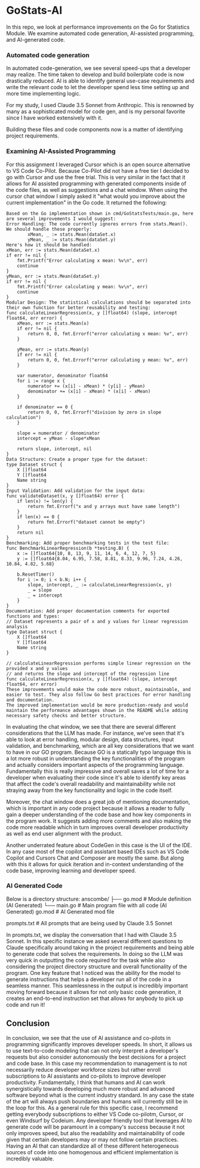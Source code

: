 # GoStats-AI

In this repo, we look at performance improvements on the Go for Statistics Module. 
We examine automated code generation, AI-assisted programming, and AI-generated code.

### Automated code generation
In automated code-generation, we see several speed-ups that a developer may realize.
The time taken to develop and build boilerplate code is now drastically reduced. AI is able to identify general use-case requirements and write the relevant code to let the developer spend less time setting up and more time implementing logic. 

For my study, I used Claude 3.5 Sonnet from Anthropic. This is renowned by many as a sophisticated model for code gen, and is my personal favorite since I have worked extensively with it. 

Building these files and code components now is a matter of identifying project requirements. 

### Examining AI-Assisted Programming
For this assignment I leveraged Cursor which is an open source alternative to VS Code Co-Pilot. Because Co-Pilot did not have a free tier I decided to go with Cursor and use the free trial. This is very similar in the fact that it allows for AI assisted programming with generated components inside of the code files, as well as suggestions and a chat window. 
When using the cursor chat window I simply asked it "what would you improve about the current implementation" in the Go code. 
It returned the following:

```
Based on the Go implementation shown in cmd/GoStatsTests/main.go, here are several improvements I would suggest:
Error Handling: The code currently ignores errors from stats.Mean(). We should handle these properly:
		xMean, _ := stats.Mean(dataSet.x)
		yMean, _ := stats.Mean(dataSet.y)
Here's how it should be handled:
xMean, err := stats.Mean(dataSet.x)
if err != nil {
    fmt.Printf("Error calculating x mean: %v\n", err)
    continue
}
yMean, err := stats.Mean(dataSet.y)
if err != nil {
    fmt.Printf("Error calculating y mean: %v\n", err)
    continue
}
Modular Design: The statistical calculations should be separated into their own function for better reusability and testing:
func calculateLinearRegression(x, y []float64) (slope, intercept float64, err error) {
    xMean, err := stats.Mean(x)
    if err != nil {
        return 0, 0, fmt.Errorf("error calculating x mean: %v", err)
    }
    
    yMean, err := stats.Mean(y)
    if err != nil {
        return 0, 0, fmt.Errorf("error calculating y mean: %v", err)
    }

    var numerator, denominator float64
    for i := range x {
        numerator += (x[i] - xMean) * (y[i] - yMean)
        denominator += (x[i] - xMean) * (x[i] - xMean)
    }
    
    if denominator == 0 {
        return 0, 0, fmt.Errorf("division by zero in slope calculation")
    }
    
    slope = numerator / denominator
    intercept = yMean - slope*xMean
    
    return slope, intercept, nil
}
Data Structure: Create a proper type for the dataset:
type Dataset struct {
    X []float64
    Y []float64
    Name string
}
Input Validation: Add validation for the input data:
func validateDataset(x, y []float64) error {
    if len(x) != len(y) {
        return fmt.Errorf("x and y arrays must have same length")
    }
    if len(x) == 0 {
        return fmt.Errorf("dataset cannot be empty")
    }
    return nil
}
Benchmarking: Add proper benchmarking tests in the test file:
func BenchmarkLinearRegression(b *testing.B) {
    x := []float64{10, 8, 13, 9, 11, 14, 6, 4, 12, 7, 5}
    y := []float64{8.04, 6.95, 7.58, 8.81, 8.33, 9.96, 7.24, 4.26, 10.84, 4.82, 5.68}
    
    b.ResetTimer()
    for i := 0; i < b.N; i++ {
        slope, intercept, _ := calculateLinearRegression(x, y)
        _ = slope
        _ = intercept
    }
}
Documentation: Add proper documentation comments for exported functions and types:
// Dataset represents a pair of x and y values for linear regression analysis
type Dataset struct {
    X []float64
    Y []float64
    Name string
}

// calculateLinearRegression performs simple linear regression on the provided x and y values
// and returns the slope and intercept of the regression line
func calculateLinearRegression(x, y []float64) (slope, intercept float64, err error)
These improvements would make the code more robust, maintainable, and easier to test. They also follow Go best practices for error handling and documentation.
The improved implementation would be more production-ready and would maintain the performance advantages shown in the README while adding necessary safety checks and better structure.
```
In evaluating the chat window, we see that there are several different considerations that the LLM has made. For instance, we've seen that it's able to look at error handling, modular design, data structures, input validation, and benchmarking, which are all key considerations that we want to have in our GO program. Because GO is a statically typo language this is a lot more robust in understanding the key functionalities of the program and actually considers important aspects of the programming language. Fundamentally this is really impressive and overall saves a lot of time for a developer when evaluating their code since it's able to identify key areas that affect the code's overall readability and maintainability while not straying away from the key functionality and logic in the code itself. 

Moreover, the chat window does a great job of mentioning documentation, which is important in any code project because it allows a reader to fully gain a deeper understanding of the code base and how key components in the program work. It suggests adding more comments and also making the code more readable which in turn improves overall developer productivity as well as end user alignment with the product. 

Another underrated feature about CodeGen in this case is the UI of the IDE. In any case most of the copilot and assistant based IDEs such as VS Code Copilot and Cursors Chat and Composer are mostly the same. But along with this it allows for quick iteration and in-context understanding of the code base, improving learning and developer speed. 


### AI Generated Code

Below is a directory structure:
anscombe/
├── go.mod         # Module definition (AI Generated)
└── main.go        # Main program file with all code (AI Generated)
go.mod             # AI Generated mod file


prompts.txt        # All prompts that are being used by Claude 3.5 Sonnet

In prompts.txt, we display the conversation that I had with Claude 3.5 Sonnet. In this specific instance we asked several different questions to Claude specifically around taking in the project requirements and being able to generate code that solves the requirements. In doing so the LLM was very quick in outputting the code required for the task while also considering the project directory structure and overall functionality of the program. One key feature that I noticed was the ability for the model to generate instructions that helps a developer run all of the code in a seamless manner. This seamlessness in the output is incredibly important moving forward because it allows for not only basic code generation, it creates an end-to-end instruction set that allows for anybody to pick up code and run it!

## Conclusion
In conclusion, we see that the use of AI assistance and co-pilots in programming significantly improves developer speeds. In short, it allows us to use text-to-code modeling that can not only interpret a developer's requests but also consider autonomously the best decisions for a project and code base. 
In this case my recommendation to management is to not necessarily reduce developer workforce sizes but rather enroll subscriptions to AI assistants and co-pilots to improve developer productivity. Fundamentally, I think that humans and AI can work synergistically towards developing much more robust and advanced software beyond what is the current industry standard. In any case the state of the art will always push boundaries and humans will currently still be in the loop for this. As a general rule for this specific case, I recommend getting everybody subscriptions to either VS Code co-pilotm, Cursor, or even Windsurf by Codeium. 
Any developer friendly tool that leverages AI to generate code will be paramount in a company's success because it not only improves speed, but also the readability and maintainability of code given that certain developers may or may not follow certain practices. Having an AI that can standardize all of these different heterogeneous sources of code into one homogenous and efficient implementation is incredibly valuable. 